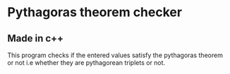 # Pythagoras theorem checker

## Made in c++

This program checks if the entered values satisfy the pythagoras theorem or not i.e whether they are pythagorean triplets or not.
